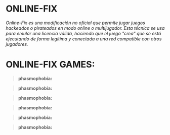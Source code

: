 # ONLINE-FIX

*Online-Fix es una modificación no oficial que permite jugar juegos hackeados o pirateados en modo online o multijugador. Esta técnica se usa para emular una licencia válida, haciendo que el juego "crea" que se está ejecutando de forma legítima y conectada a una red compatible con otros jugadores.*

# **ONLINE-FIX GAMES**:


> **phasmophobia:** 

> **phasmophobia:** 

> **phasmophobia:** 

> **phasmophobia:** 

> **phasmophobia:** 

> **phasmophobia:** 
